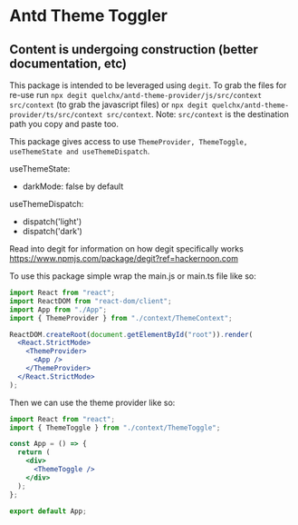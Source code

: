 # Antd Theme Toggler

## Content is undergoing construction (better documentation, etc)

This package is intended to be leveraged using `degit`. To grab the files for re-use run `npx degit quelchx/antd-theme-provider/js/src/context src/context` (to grab the javascript files) or `npx degit quelchx/antd-theme-provider/ts/src/context src/context`. Note: `src/context` is the destination path you copy and paste too.

This package gives access to use `ThemeProvider, ThemeToggle, useThemeState and useThemeDispatch`.

useThemeState:

- darkMode: false by default

useThemeDispatch:

- dispatch('light')
- dispatch('dark')

Read into degit for information on how degit specifically works https://www.npmjs.com/package/degit?ref=hackernoon.com

To use this package simple wrap the main.js or main.ts file like so:

```jsx
import React from "react";
import ReactDOM from "react-dom/client";
import App from "./App";
import { ThemeProvider } from "./context/ThemeContext";

ReactDOM.createRoot(document.getElementById("root")).render(
  <React.StrictMode>
    <ThemeProvider>
      <App />
    </ThemeProvider>
  </React.StrictMode>
);
```

Then we can use the theme provider like so:

```jsx
import React from "react";
import { ThemeToggle } from "./context/ThemeToggle";

const App = () => {
  return (
    <div>
      <ThemeToggle />
    </div>
  );
};

export default App;
```
